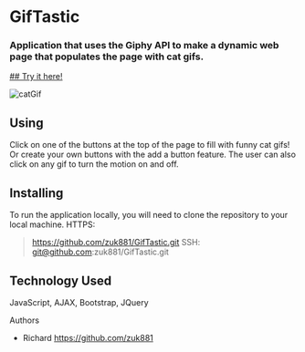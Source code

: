 # GifTastic

### Application that uses the Giphy API to make a dynamic web page that populates the page with cat gifs.


[## Try it here!](https://zuk881.github.io/GifTastic/
)

![catGif](url)

## Using
Click on one of the buttons at the top of the page to fill with funny cat gifs! Or create your own buttons with the add a button feature.
The user can also click on any gif to turn the motion on and off.

## Installing
To run the application locally, you will need to clone the repository to your local machine.
HTTPS:
> https://github.com/zuk881/GifTastic.git
SSH:
> git@github.com:zuk881/GifTastic.git

## Technology Used
JavaScript, AJAX, Bootstrap, JQuery

Authors
* Richard https://github.com/zuk881



